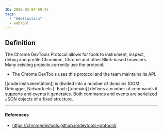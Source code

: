 ```yaml
---
ID: 2025-02-04-09:45
tags:
  - "#definition"
  - webTool
---
```

## Definition

The Chrome DevTools Protocol allows for tools to instrument, inspect, debug and profile Chromium, Chrome and other Blink-based browsers. Many existing projects currently use the protocol.
- The Chrome DevTools uses this protocol and the team maintains its API.

[[code instrumentation]] is divided into a number of domains (DOM, Debugger, Network etc.). Each [[domain]] defines a number of commands it supports and events it generates. Both commands and events are serialized JSON objects of a fixed structure.

---
#### References
- https://chromedevtools.github.io/devtools-protocol/
